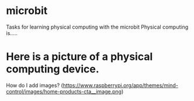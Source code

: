 # microbit
Tasks for learning physical computing with the microbit
Physical computing is.....
# Here is a picture of a physical computing device.
How do I add images?
(https://www.raspberrypi.org/app/themes/mind-control/images/home-products-cta__image.png)
